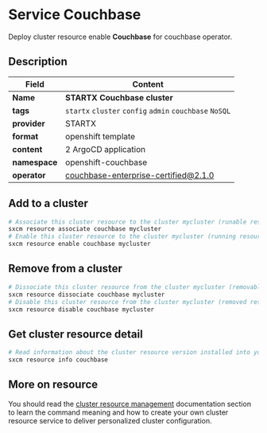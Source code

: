 # Service Couchbase

Deploy cluster resource enable **Couchbase** for couchbase operator.

## Description

| Field         | Content                                                 |
| ------------- | ------------------------------------------------------- |
| **Name**      | **STARTX Couchbase cluster**                            |
| **tags**      | `startx` `cluster` `config` `admin` `couchbase` `NoSQL` |
| **provider**  | STARTX                                                  |
| **format**    | openshift template                                      |
| **content**   | 2 ArgoCD application                                    |
| **namespace** | openshift-couchbase                                     |
| **operator**  | couchbase-enterprise-certified@2.1.0                    |

## Add to a cluster

```bash
# Associate this cluster resource to the cluster mycluster (runable resource)
sxcm resource associate couchbase mycluster
# Enable this cluster resource to the cluster mycluster (running resource)
sxcm resource enable couchbase mycluster
```

## Remove from a cluster

```bash
# Dissociate this cluster resource from the cluster mycluster (removable resource)
sxcm resource dissociate couchbase mycluster
# Disable this cluster resource from the cluster mycluster (removed resource)
sxcm resource disable couchbase mycluster
```

## Get cluster resource detail

```bash
# Read information about the cluster resource version installed into your host (local)
sxcm resource info couchbase
```

## More on resource

You should read the [cluster resource management](../../4-cluster-resources) documentation section to learn the command
meaning and how to create your own cluster resource service to deliver personalized cluster configuration.
